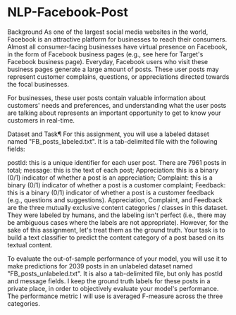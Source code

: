 # NLP-Facebook-Post

Background
As one of the largest social media websites in the world, Facebook is an attractive platform for businesses to reach their consumers. Almost all consumer-facing businesses have virtual presence on Facebook, in the form of Facebook business pages (e.g., see here for Target's Facebook business page). Everyday, Facebook users who visit these business pages generate a large amount of posts. These user posts may represent customer complains, questions, or appreciations directed towards the focal businesses.

For businesses, these user posts contain valuable information about customers' needs and preferences, and understanding what the user posts are talking about represents an important opportunity to get to know your customers in real-time.


Dataset and Task¶
For this assignment, you will use a labeled dataset named "FB_posts_labeled.txt". It is a tab-delimited file with the following fields:

postId: this is a unique identifier for each user post. There are 7961 posts in total;
message: this is the text of each post;
Appreciation: this is a binary (0/1) indicator of whether a post is an appreciation;
Complaint: this is a binary (0/1) indicator of whether a post is a customer complaint;
Feedback: this is a binary (0/1) indicator of whether a post is a customer feedback (e.g., questions and suggestions).
Appreciation, Complaint, and Feedback are the three mutually exclusive content categories / classes in this dataset. They were labeled by humans, and the labeling isn't perfect (i.e., there may be ambiguous cases where the labels are not appropriate). However, for the sake of this assignment, let's treat them as the ground truth. Your task is to build a text classifier to predict the content category of a post based on its textual content.

To evaluate the out-of-sample performance of your model, you will use it to make predictions for 2039 posts in an unlabeled dataset named "FB_posts_unlabeled.txt". It is also a tab-delimited file, but only has postId and message fields. I keep the ground truth labels for these posts in a private place, in order to objectively evaluate your model's performance. The performance metric I will use is averaged F-measure across the three categories.
